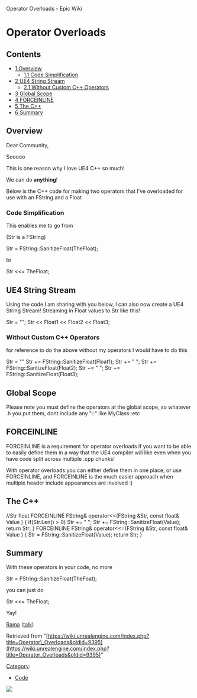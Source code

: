 Operator Overloads - Epic Wiki                    

Operator Overloads
==================

Contents
--------

*   [1 Overview](#Overview)
    *   [1.1 Code Simplification](#Code_Simplification)
*   [2 UE4 String Stream](#UE4_String_Stream)
    *   [2.1 Without Custom C++ Operators](#Without_Custom_C.2B.2B_Operators)
*   [3 Global Scope](#Global_Scope)
*   [4 FORCEINLINE](#FORCEINLINE)
*   [5 The C++](#The_C.2B.2B)
*   [6 Summary](#Summary)

Overview
--------

Dear Community,

Sooooo

This is one reason why I love UE4 C++ so much!

  
We can do **anything**!

  
Below is the C++ code for making two operators that I've overloaded for use with an FString and a Float

  

### Code Simplification

This enables me to go from

(Str is a FString)

Str \= FString::SanitizeFloat(TheFloat);

to

Str <<= TheFloat;

  

UE4 String Stream
-----------------

Using the code I am sharing with you below, I can also now create a UE4 String Stream! Streaming in Float values to Str like this!

Str \= "";
Str << Float1 << Float2 << Float3;

### Without Custom C++ Operators

for reference to do the above without my operators I would have to do this

Str \= ""
Str +\= FString::SanitizeFloat(Float1);
Str +\= " ";
Str +\= FString::SantizeFloat(Float2);
Str +\= " ";
Str +\= FString::SanitizeFloat(Float3);

Global Scope
------------

Please note you must define the operators at the global scope, so whatever .h you put them, dont include any "::" like MyClass::etc

FORCEINLINE
-----------

FORCEINLINE is a requirement for operator overloads if you want to be able to easily define them in a way that the UE4 compiler will like even when you have code split across multiple .cpp chunks!

With operator overloads you can either define them in one place, or use FORCEINLINE, and FORCEINLINE is the much easier approach when multiple header include appearances are involved :)

The C++
-------

//Str float
FORCEINLINE	FString&	operator<<(FString &Str, const float& Value )
{
	if(Str.Len() \> 0) Str +\= " ";
	Str +\= FString::SanitizeFloat(Value);
	return Str;
}
FORCEINLINE	FString&	operator<<=(FString &Str, const float& Value )
{
	Str \= FString::SanitizeFloat(Value);
	return Str;
}

  

Summary
-------

With these operators in your code, no more

Str \= FString::SanitizeFloat(TheFoat);

you can just do

Str <<= TheFloat;

  
Yay!

  
[Rama](/User:Rama "User:Rama") ([talk](/User_talk:Rama "User talk:Rama"))

Retrieved from "[https://wiki.unrealengine.com/index.php?title=Operator\_Overloads&oldid=9395](https://wiki.unrealengine.com/index.php?title=Operator_Overloads&oldid=9395)"

[Category](/Special:Categories "Special:Categories"):

*   [Code](/Category:Code "Category:Code")

  ![](https://tracking.unrealengine.com/track.png)